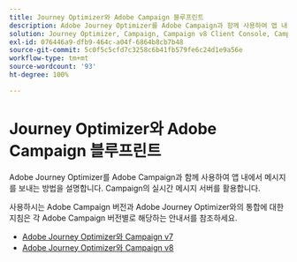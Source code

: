 ```yaml
---
title: Journey Optimizer와 Adobe Campaign 블루프린트
description: Adobe Journey Optimizer를 Adobe Campaign과 함께 사용하여 앱 내에서 메시지를 보내는 방법을 설명합니다. Campaign의 실시간 메시지 서버를 활용합니다.
solution: Journey Optimizer, Campaign, Campaign v8 Client Console, Campaign v8 Web User Interface, Campaign Classic v7, Campaign Standard
exl-id: 076446a9-dfb9-464c-a04f-6864b8cb7b48
source-git-commit: 5c0f5c5cfd7c3258c6b41fb579fe6c24d1e9a56e
workflow-type: tm+mt
source-wordcount: '93'
ht-degree: 100%

---
```


# Journey Optimizer와 Adobe Campaign 블루프린트

Adobe Journey Optimizer를 Adobe Campaign과 함께 사용하여 앱 내에서 메시지를 보내는 방법을 설명합니다. Campaign의 실시간 메시지 서버를 활용합니다.

사용하시는 Adobe Campaign 버전과 Adobe Journey Optimizer와의 통합에 대한 지침은 각 Adobe Campaign 버전별로 해당하는 안내서를 참조하세요.

* [Adobe Journey Optimizer와 Campaign v7](ajo-and-campaign-v7.md)
* [Adobe Journey Optimizer와 Campaign v8](ajo-and-campaign-v8.md)